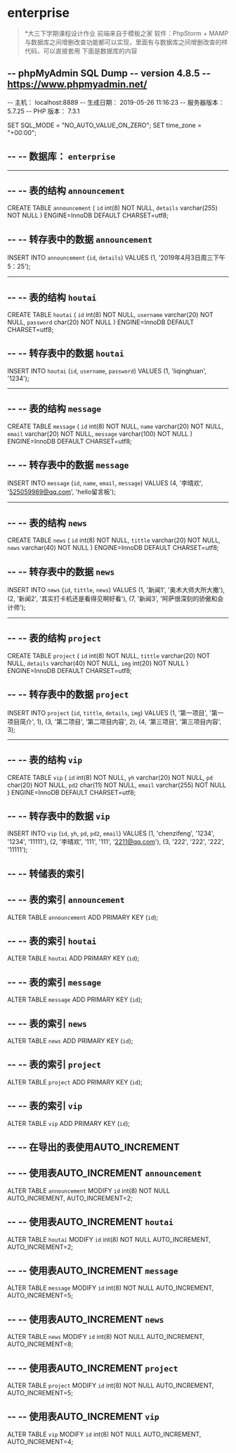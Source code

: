 # enterprise
>*大三下学期课程设计作业
前端来自于模板之家
软件：PhpStorm + MAMP
与数据库之间增删改查功能都可以实现，里面有与数据库之间增删改查的样代码，可以直接套用
下面是数据库的内容

-- phpMyAdmin SQL Dump
-- version 4.8.5
-- https://www.phpmyadmin.net/
--
-- 主机： localhost:8889
-- 生成日期： 2019-05-26 11:16:23
-- 服务器版本： 5.7.25
-- PHP 版本： 7.3.1

SET SQL_MODE = "NO_AUTO_VALUE_ON_ZERO";
SET time_zone = "+00:00";

--
-- 数据库： `enterprise`
--

-- --------------------------------------------------------

--
-- 表的结构 `announcement`
--

CREATE TABLE `announcement` (
  `id` int(8) NOT NULL,
  `details` varchar(255) NOT NULL
) ENGINE=InnoDB DEFAULT CHARSET=utf8;

--
-- 转存表中的数据 `announcement`
--

INSERT INTO `announcement` (`id`, `details`) VALUES
(1, '2019年4月3日周三下午5：25');

-- --------------------------------------------------------

--
-- 表的结构 `houtai`
--

CREATE TABLE `houtai` (
  `id` int(8) NOT NULL,
  `username` varchar(20) NOT NULL,
  `password` char(20) NOT NULL
) ENGINE=InnoDB DEFAULT CHARSET=utf8;

--
-- 转存表中的数据 `houtai`
--

INSERT INTO `houtai` (`id`, `username`, `password`) VALUES
(1, 'liqinghuan', '1234');

-- --------------------------------------------------------

--
-- 表的结构 `message`
--

CREATE TABLE `message` (
  `id` int(8) NOT NULL,
  `name` varchar(20) NOT NULL,
  `email` varchar(20) NOT NULL,
  `message` varchar(100) NOT NULL
) ENGINE=InnoDB DEFAULT CHARSET=utf8;

--
-- 转存表中的数据 `message`
--

INSERT INTO `message` (`id`, `name`, `email`, `message`) VALUES
(4, '李晴欢', '525059989@qq.com', 'hello留言板');

-- --------------------------------------------------------

--
-- 表的结构 `news`
--

CREATE TABLE `news` (
  `id` int(8) NOT NULL,
  `tittle` varchar(20) NOT NULL,
  `news` varchar(40) NOT NULL
) ENGINE=InnoDB DEFAULT CHARSET=utf8;

--
-- 转存表中的数据 `news`
--

INSERT INTO `news` (`id`, `tittle`, `news`) VALUES
(1, '新闻1', '奥术大师大所大撒'),
(2, '新闻2', '其实打卡机还是看得见啊好看'),
(7, '新闻3', '阿萨很深刻的骄傲和会计师');

-- --------------------------------------------------------

--
-- 表的结构 `project`
--

CREATE TABLE `project` (
  `id` int(8) NOT NULL,
  `tittle` varchar(20) NOT NULL,
  `details` varchar(40) NOT NULL,
  `img` int(20) NOT NULL
) ENGINE=InnoDB DEFAULT CHARSET=utf8;

--
-- 转存表中的数据 `project`
--

INSERT INTO `project` (`id`, `tittle`, `details`, `img`) VALUES
(1, '第一项目', '第一项目简介', 1),
(3, '第二项目', '第二项目内容', 2),
(4, '第三项目', '第三项目内容', 3);

-- --------------------------------------------------------

--
-- 表的结构 `vip`
--

CREATE TABLE `vip` (
  `id` int(8) NOT NULL,
  `yh` varchar(20) NOT NULL,
  `pd` char(20) NOT NULL,
  `pd2` char(11) NOT NULL,
  `email` varchar(255) NOT NULL
) ENGINE=InnoDB DEFAULT CHARSET=utf8;

--
-- 转存表中的数据 `vip`
--

INSERT INTO `vip` (`id`, `yh`, `pd`, `pd2`, `email`) VALUES
(1, 'chenzifeng', '1234', '1234', '11111'),
(2, '李晴欢', '111', '111', '2211@qq.com'),
(3, '222', '222', '222', '11111');

--
-- 转储表的索引
--

--
-- 表的索引 `announcement`
--
ALTER TABLE `announcement`
  ADD PRIMARY KEY (`id`);

--
-- 表的索引 `houtai`
--
ALTER TABLE `houtai`
  ADD PRIMARY KEY (`id`);

--
-- 表的索引 `message`
--
ALTER TABLE `message`
  ADD PRIMARY KEY (`id`);

--
-- 表的索引 `news`
--
ALTER TABLE `news`
  ADD PRIMARY KEY (`id`);

--
-- 表的索引 `project`
--
ALTER TABLE `project`
  ADD PRIMARY KEY (`id`);

--
-- 表的索引 `vip`
--
ALTER TABLE `vip`
  ADD PRIMARY KEY (`id`);

--
-- 在导出的表使用AUTO_INCREMENT
--

--
-- 使用表AUTO_INCREMENT `announcement`
--
ALTER TABLE `announcement`
  MODIFY `id` int(8) NOT NULL AUTO_INCREMENT, AUTO_INCREMENT=2;

--
-- 使用表AUTO_INCREMENT `houtai`
--
ALTER TABLE `houtai`
  MODIFY `id` int(8) NOT NULL AUTO_INCREMENT, AUTO_INCREMENT=2;

--
-- 使用表AUTO_INCREMENT `message`
--
ALTER TABLE `message`
  MODIFY `id` int(8) NOT NULL AUTO_INCREMENT, AUTO_INCREMENT=5;

--
-- 使用表AUTO_INCREMENT `news`
--
ALTER TABLE `news`
  MODIFY `id` int(8) NOT NULL AUTO_INCREMENT, AUTO_INCREMENT=8;

--
-- 使用表AUTO_INCREMENT `project`
--
ALTER TABLE `project`
  MODIFY `id` int(8) NOT NULL AUTO_INCREMENT, AUTO_INCREMENT=5;

--
-- 使用表AUTO_INCREMENT `vip`
--
ALTER TABLE `vip`
  MODIFY `id` int(8) NOT NULL AUTO_INCREMENT, AUTO_INCREMENT=4;

